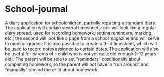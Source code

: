 # School-journal
A diary application for schoolchildren, partially replacing a standard diary. The application will contain several timesheets: one will look like a regular diary spread, used for recording homework, setting reminders, marking, etc.; the second will look like a page from a school magazine and will serve to monitor grades; It is also possible to create a third timesheet, which will be used to record notes assigned to certain dates. The application will also be useful for parents of a child who is not yet quite old enough (~12 years old). The parent will be able to set “reminders” conditionally about completing homework, so the parent will not have to “run around” and “manually” remind the child about homework.
